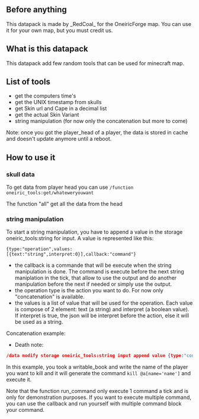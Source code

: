 ## Before anything

This datapack is made by \_RedCoal\_ for the OneiricForge map.
You can use it for your own map, but you must credit us.

## What is this datapack

This datapack add few random tools that can be used for minecraft map.

## List of tools

- get the computers time's
- get the UNIX timestamp from skulls
- get Skin url and Cape in a decimal list
- get the actual Skin Variant
- string manipulation (for now only the concatenation but more to come)

Note: once you got the player_head of a player, the data is stored in cache and doesn't update anymore until a reboot.

## How to use it

### skull data

To get data from player head you can use  `/function oneiric_tools:get/whateweryouwant`

The function "all" get all the data from the head

### string manipulation

To start a string manipulation, you have to append a value in the storage oneiric_tools:string for input. A value is represented like this:

```
{type:"operation",values:[{text:"string",interpret:0}],callback:"command"}
```
- the callback is a commande that will be execute when the string manipulation is done. The command is execute before the next string maniplation in the tick, that allow to use the output and do another manipulation before the next if needed or simply use the output.
- the operation type is the action you want to do. For now only "concatenation" is available.
- the values is a list of value that will be used for the operation. Each value is compose of 2 element: text (a string) and interpret (a boolean value). If interpret is true, the json will be interpret before the action, else it will be used as a string.


Concatenation example:

- Death note:
```json
/data modify storage oneiric_tools:string input append value {type:"concatenation",values:[{text:"kill @a[name='"},{text:'{"nbt":"SelectedItem.tag.pages[0]","entity":"@p"}',interpret:true},{text:"']"}],callback:"function oneiric_tools:run_command"}
```
In this example, you took a writable_book and write the name of the player you want to kill and it will generate the command `kill @a[name='name']` and execute it.

Note that the function run_command only execute 1 command a tick and is only for demonstration purposes. If you want to execute multiple command, you can use the callback and run yourself with multiple command block your command.